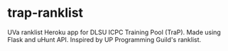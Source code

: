 trap-ranklist
=============

UVa ranklist Heroku app for DLSU ICPC Training Pool (TraP). Made using Flask and uHunt API. Inspired by UP Programming Guild's ranklist. 